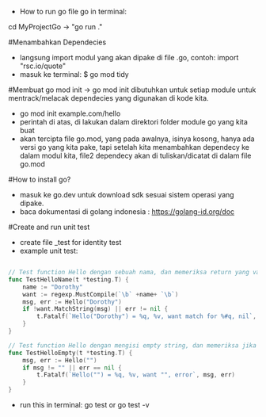 
- How to run go file go in terminal:

cd MyProjectGo -> "go run ."

#Menambahkan Dependecies
- langsung import modul yang akan dipake di file .go, contoh: import "rsc.io/quote"
- masuk ke terminal: $ go mod tidy

#Membuat go mod init -> go mod init dibutuhkan untuk setiap module untuk mentrack/melacak dependecies yang digunakan di kode kita.
- go mod init example.com/hello
- perintah di atas, di lakukan dalam direktori folder module go yang kita buat
- akan tercipta file go.mod, yang pada awalnya, isinya kosong, hanya ada versi go yang kita pake, tapi setelah kita menambahkan dependecy ke dalam modul kita, file2 dependecy akan di tuliskan/dicatat di dalam file go.mod

#How to install go?
- masuk ke go.dev untuk download sdk sesuai sistem operasi yang dipake.
- baca dokumentasi di golang indonesia : https://golang-id.org/doc

#Create and run unit test
- create file _test for identity test
- example unit test:

```go

// Test function Hello dengan sebuah nama, dan memeriksa return yang valid
func TestHelloName(t *testing.T) {
	name := "Dorothy"
	want := regexp.MustCompile(`\b` +name+ `\b`)
	msg, err := Hello("Dorothy")
	if !want.MatchString(msg) || err != nil {
		t.Fatalf(`Hello("Dorothy") = %q, %v, want match for %#q, nil`, msg, err, want)
	}
}

// Test function Hello dengan mengisi empty string, dan memeriksa jika ada error
func TestHelloEmpty(t *testing.T) {
	msg, err := Hello("")
	if msg != "" || err == nil {
		t.Fatalf(`Hello("") = %q, %v, want "", error`, msg, err)
	}
}

```

- run this in terminal: go test or go test -v
